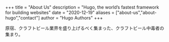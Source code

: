 +++
title = "About Us"
description = "Hugo, the world’s fastest framework for building websites"
date = "2020-12-19"
aliases = ["about-us","about-hugo","contact"]
author = "Hugo Authors"
+++

原宿、クラフトビール業界を盛り上げるべく集まった、クラフトビール中毒者の集まり。